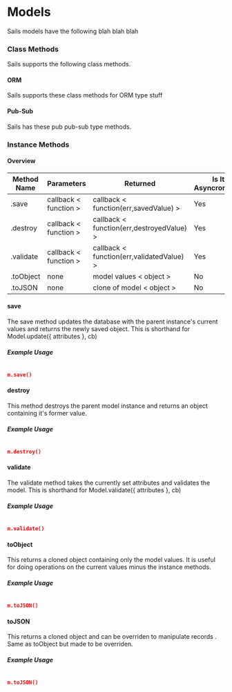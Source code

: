 Models
======
Sails models have the following blah blah blah


### Class Methods
Sails supports the following class methods.


#### ORM
Sails supports these class methods for ORM type stuff

#### Pub-Sub
Sails has these pub pub-sub type methods.  

### Instance Methods
#### Overview

| Method Name  |       Parameters     |                    Returned              |   Is It Asyncronous?  |
| ------------ | -------------------  | ---------------------------------------- | --------------------- |
|  .save       | callback < function >  |  callback < function(err,savedValue) >     |       Yes             |
|  .destroy    | callback < function >  |  callback < function(err,destroyedValue) > |       Yes             |
|  .validate   | callback < function >  |  callback < function(err,validatedValue) > |       Yes             |
|  .toObject   |      none            |  model values < object >                   |        No             |
|  .toJSON     |      none            |  clone of model < object >                 |        No             |


#### save

The save method updates the database with the parent instance's current values and returns the newly saved object. This is shorthand for Model.update({ attributes }, cb)

##### Example Usage

```json

m.save()

```

#### destroy

This method destroys the parent model instance and returns an object containing it's former value.

##### Example Usage

```json

m.destroy()

```

#### validate

The validate method takes the currently set attributes and validates the model. This is shorthand for Model.validate({ attributes }, cb)

##### Example Usage

```json

m.validate()

```

#### toObject

This returns a cloned object containing only the model values. It is useful for doing operations on the current values minus the instance methods.

##### Example Usage

```json

m.toJSON()

```

#### toJSON

This returns a cloned object and can be overriden to manipulate records . Same as toObject but made to be overriden.
	
##### Example Usage

```json

m.toJSON()

```
